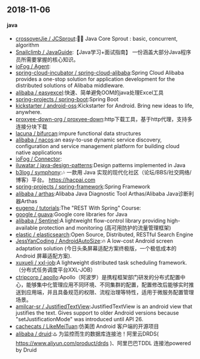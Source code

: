 ## 2018-11-06

#### java
* [crossoverJie / JCSprout](https://github.com/crossoverJie/JCSprout):👨‍🎓 Java Core Sprout : basic, concurrent, algorithm
* [Snailclimb / JavaGuide](https://github.com/Snailclimb/JavaGuide):【Java学习+面试指南】 一份涵盖大部分Java程序员所需要掌握的核心知识。
* [ioFog / Agent](https://github.com/ioFog/Agent):
* [spring-cloud-incubator / spring-cloud-alibaba](https://github.com/spring-cloud-incubator/spring-cloud-alibaba):Spring Cloud Alibaba provides a one-stop solution for application development for the distributed solutions of Alibaba middleware.
* [alibaba / easyexcel](https://github.com/alibaba/easyexcel):快速、简单避免OOM的java处理Excel工具
* [spring-projects / spring-boot](https://github.com/spring-projects/spring-boot):Spring Boot
* [kickstarter / android-oss](https://github.com/kickstarter/android-oss):Kickstarter for Android. Bring new ideas to life, anywhere.
* [proxyee-down-org / proxyee-down](https://github.com/proxyee-down-org/proxyee-down):http下载工具，基于http代理，支持多连接分块下载
* [lacuna / bifurcan](https://github.com/lacuna/bifurcan):impure functional data structures
* [alibaba / nacos](https://github.com/alibaba/nacos):an easy-to-use dynamic service discovery, configuration and service management platform for building cloud native applications
* [ioFog / Connector](https://github.com/ioFog/Connector):
* [iluwatar / java-design-patterns](https://github.com/iluwatar/java-design-patterns):Design patterns implemented in Java
* [b3log / symphony](https://github.com/b3log/symphony):🎶 一款用 Java 实现的现代化社区（论坛/BBS/社交网络/博客）平台。 https://hacpai.com
* [spring-projects / spring-framework](https://github.com/spring-projects/spring-framework):Spring Framework
* [alibaba / arthas](https://github.com/alibaba/arthas):Alibaba Java Diagnostic Tool Arthas/Alibaba Java诊断利器Arthas
* [eugenp / tutorials](https://github.com/eugenp/tutorials):The "REST With Spring" Course:
* [google / guava](https://github.com/google/guava):Google core libraries for Java
* [alibaba / Sentinel](https://github.com/alibaba/Sentinel):A lightweight flow-control library providing high-available protection and monitoring (高可用防护的流量管理框架)
* [elastic / elasticsearch](https://github.com/elastic/elasticsearch):Open Source, Distributed, RESTful Search Engine
* [JessYanCoding / AndroidAutoSize](https://github.com/JessYanCoding/AndroidAutoSize):🔥 A low-cost Android screen adaptation solution (今日头条屏幕适配方案终极版，一个极低成本的 Android 屏幕适配方案).
* [xuxueli / xxl-job](https://github.com/xuxueli/xxl-job):A lightweight distributed task scheduling framework.（分布式任务调度平台XXL-JOB）
* [ctripcorp / apollo](https://github.com/ctripcorp/apollo):Apollo（阿波罗）是携程框架部门研发的分布式配置中心，能够集中化管理应用不同环境、不同集群的配置，配置修改后能够实时推送到应用端，并且具备规范的权限、流程治理等特性，适用于微服务配置管理场景。
* [amilcar-sr / JustifiedTextView](https://github.com/amilcar-sr/JustifiedTextView):JustifiedTextView is an android view that justifies the text. Gives support to older Android versions because "setJustificationMode" was introduced until API 26.
* [cachecats / LikeMeiTuan](https://github.com/cachecats/LikeMeiTuan):仿美团 Android 客户端的开源项目
* [alibaba / druid](https://github.com/alibaba/druid):♨️ 为监控而生的数据库连接池！阿里云DRDS( https://www.aliyun.com/product/drds )、阿里巴巴TDDL 连接池powered by Druid

